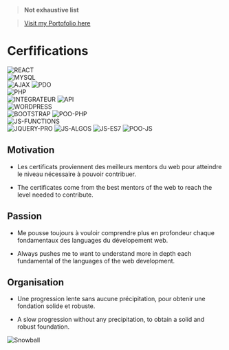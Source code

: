 > **Not exhaustive list**

> [Visit my Portofolio here](https://projets.neworldwebsites.fr/)

# Cerfifications

![REACT](react_openclassroom_5921293698.png)  
![MYSQL](The_Ultimate_MySQL_Bootcamp_Go_from_SQL_Beginner_to_Expert.png)  
![AJAX](AJAX_Lets_build_a_COOL_project_Edwin.png)
![PDO](PHP_with_PDO_ULTIMATE_Crash_Course.png)  
![PHP](PHP_for_Beginners-Become_a_PHP_Master.png)  
![INTEGRATEUR](parcours_openclassrooms_integrateur_web.png)
![API](openclassrooms_utilisez-des-api-rest-dans-vos-projets-web.png)  
![WORDPRESS](openclassrooms_propulsez-votre-site-avec-wordpress.png)  
![BOOTSTRAP](openclassrooms_prenez-en-main-bootstrap.png)
![POO-PHP](Object_Oriented_PHP_MVC_Traversy.png)  
![JS-FUNCTIONS](Master_Javascript_Functions.png)  
![JQUERY-PRO](Maîtrise_jQuery_Comme_un_Pro_Guide_Complet.png)
![JS-ALGOS](Javascript-Algorithms.png)
![JS-ES7](JavaScript_Guide_Ultime_(ES6_ES7_inclus).png)
![POO-JS](Foundation_Javascript_Object_Oriented_JS.png)



## Motivation
* Les certificats proviennent des meilleurs mentors du web pour atteindre le niveau nécessaire à pouvoir contribuer.

* The certificates come from the best mentors of the web to reach the level needed to contribute.

## Passion
* Me pousse toujours à vouloir comprendre plus en profondeur chaque fondamentaux des languages du dévelopement web.

* Always pushes me to want to understand more in depth each fundamental of the languages of the web development.

## Organisation
* Une progression lente sans aucune précipitation, pour obtenir une fondation solide et robuste.

* A slow progression without any precipitation, to obtain a solid and robust foundation.


![Snowball](https://neworldwebsites.fr/cdn/img/snowball.jpg)



